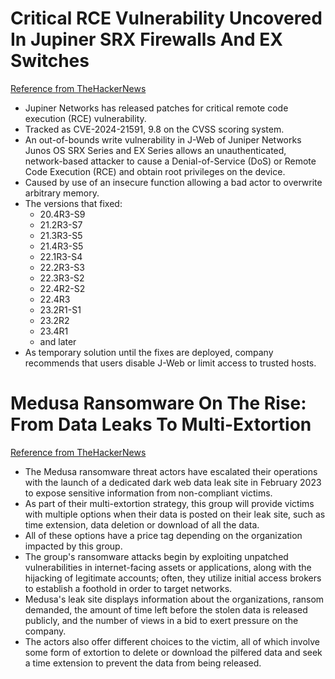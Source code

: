 # Critical RCE Vulnerability Uncovered In Jupiner SRX Firewalls And EX Switches

[Reference from TheHackerNews](https://thehackernews.com/2024/01/critical-rce-vulnerability-uncovered-in.html?_m=3n%2e009a%2e3252%2ene0ao45e79%2e28wa)

- Jupiner Networks has released patches for critical remote code execution (RCE) vulnerability.
- Tracked as CVE-2024-21591, 9.8 on the CVSS scoring system.
- An out-of-bounds write vulnerability in J-Web of Juniper Networks Junos OS SRX Series and EX Series allows an unauthenticated, network-based attacker to cause a Denial-of-Service (DoS) or Remote Code Execution (RCE) and obtain root privileges on the device.
- Caused by use of an insecure function allowing a bad actor to overwrite arbitrary memory.
- The versions that fixed:
  - 20.4R3-S9
  - 21.2R3-S7
  - 21.3R3-S5
  - 21.4R3-S5
  - 22.1R3-S4
  - 22.2R3-S3
  - 22.3R3-S2
  - 22.4R2-S2
  - 22.4R3
  - 23.2R1-S1
  - 23.2R2
  - 23.4R1
  - and later
- As temporary solution until the fixes are deployed, company recommends that users disable J-Web or limit access to trusted hosts.

# Medusa Ransomware On The Rise: From Data Leaks To Multi-Extortion

[Reference from TheHackerNews](https://thehackernews.com/2024/01/medusa-ransomware-on-rise-from-data.html?_m=3n%2e009a%2e3252%2ene0ao45e79%2e28wy)

- The Medusa ransomware threat actors have escalated their operations with the launch of a dedicated dark web data leak site in February 2023 to expose sensitive information from non-compliant victims.
- As part of their multi-extortion strategy, this group will provide victims with multiple options when their data is posted on their leak site, such as time extension, data deletion or download of all the data.
- All of these options have a price tag depending on the organization impacted by this group.
- The group's ransomware attacks begin by exploiting unpatched vulnerabilities in internet-facing assets or applications, along with the hijacking of legitimate accounts; often, they utilize initial access brokers to establish a foothold in order to target networks.
- Medusa's leak site displays information about the organizations, ransom demanded, the amount of time left before the stolen data is released publicly, and the number of views in a bid to exert pressure on the company.
- The actors also offer different choices to the victim, all of which involve some form of extortion to delete or download the pilfered data and seek a time extension to prevent the data from being released.